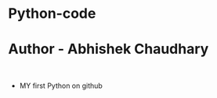# Python-code
<h1>Author - Abhishek Chaudhary</h1>
<br>
<ul >
  <li>MY first Python on github</li>
</ul>




